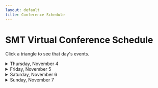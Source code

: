 ```yaml
---
layout: default
title: Conference Schedule
---
```


<h1>SMT Virtual Conference Schedule</h1>

Click a triangle to see that day's events.

<details>

<summary markdown="span">
Thursday, November 4
</summary>


<h2>11:00-12:30 ET</h2>
{% include session-short.html session="intersectionality-and-music-analysis" %}
{% include session-short.html session="opera-operetta" %}
{% include session-short.html session="towards-defining-a-musical" %}
{% include session-short.html session="20th-century-composers’-tonal-organization" %}
{% include session-short.html session="history-of-theory-18th-century" %}

<h2>12:45-2:15 ET</h2>
{% include session-short.html session="motives-narratives-timbres" %}
{% include session-short.html session="flexible-themes-and-forms" %}
{% include session-short.html session="songs-in-flux" %}
{% include session-short.html session="sonata-forms" %}

<h2>12:45-4:00 ET</h2>
{% include session-short.html session="whose-voices?-epistemic-injustice" %}

<h2>2:30-4:00 ET</h2>
{% include session-short.html session="delivery-schemata-and-vocal" %}
{% include session-short.html session="gestures-and-fragments" %}
{% include session-short.html session="poster-session-1-20th-21st-century" %}

<h2>2:30-4:30 ET</h2>
{% include session-short.html session="the-expanding-history-of" %}
</details>

<details>
<summary>
Friday, November 5
</summary>

<h2>11:00-12:30 ET</h2>
{% include session-short.html session="transforming-tunes-appropriating-styles" %}
{% include session-short.html session="counterpoint" %}
{% include session-short.html session="rethinking-jazz" %}
{% include session-short.html session="poster-session-2-the" %}


<h2>11:00-2:15 ET</h2>
{% include session-short.html session="antiracist-music-theories-redefining" %}

<h2>12:45-2:15 ET</h2>
{% include session-short.html session="pop-vocals" %}
{% include session-short.html session="performative-challenges" %}
{% include session-short.html session="new-perspectives-on-tonality" %}

<h2>12:45-4:00 ET</h2>
{% include session-short.html session="voice,-sexuality,-and-embodiment" %}


<h2>2:30-4:00 ET</h2>
{% include session-short.html session="analyzing-complex-rhythms" %}
{% include session-short.html session="analysis-within-temporal-context" %}
{% include session-short.html session="sounds-of-freedom-liberation-demilitarization" %}
{% include session-short.html session="vernacular-idioms-and-topics" %}

<h2>4:15-5:45 ET</h2>
{% include session-short.html session="scholars-as-community-activists" %}
</details>



<details>
<summary>
Saturday, November 6
</summary>

<h2>11:00-12:00 ET</h2>
{% include session-short.html session="the-expanding-history-of-II" %}


<h2>11:00-12:30 ET</h2>
{% include session-short.html session="mentoring-students-considerations,-practices," %}
{% include session-short.html session="poster-session-3-computer-aided" %}
{% include session-short.html session="jazz-improvisation-polyrhythm" %}
{% include session-short.html session="neo-riemannian-excursions" %}

<h2>12:45-2:15 ET</h2>
{% include session-short.html session="dance-explorations" %}
{% include session-short.html session="poster-session-4-expanding" %}
{% include session-short.html session="perspectives-of-black-composers" %}
{% include session-short.html session="shifting-meter" %}
{% include session-short.html session="schoenberg" %}

<h2>3:30-5:30 ET</h2>
{% include session-short.html session="teaching-music-in-the" %}
</details>



<details>
<summary>
Sunday, November 7
</summary>

<h2>11:00-12:30 ET</h2>
{% include session-short.html session="hearing-listening-signing" %}
{% include session-short.html session="timbral-techniques" %}
{% include session-short.html session="poster-session-5-fourier" %}
{% include session-short.html session="the-schumanns" %}


<h2>11:00-2:15 ET</h2>
{% include session-short.html session="provincializing-western-art-music" %}


<h2>12:45-2:15 ET</h2>
{% include session-short.html session="cinquecento-and-ottocento" %}
{% include session-short.html session="fretboards" %}
{% include session-short.html session="sentences" %}
{% include session-short.html session="compositional-uses-of-space" %}

<h2>2:30-3:30 ET</h2>
{% include session-short.html session="temporality-and-listener-experience" %}

<h2>2:30-4:00 ET</h2>
{% include session-short.html session="gender-studies" %}
{% include session-short.html session="corpus-approaches-to-popular" %}
{% include session-short.html session="celebrating-unsuk-chin" %}

<h2>4:15-5:45 ET</h2>
{% include session-short.html session="demystifying-the-peer-review" %}

</details>






